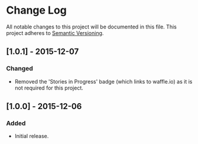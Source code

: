 # Change Log
All notable changes to this project will be documented in this file.
This project adheres to [Semantic Versioning](http://semver.org/).


## [1.0.1] - 2015-12-07

### Changed
- Removed the 'Stories in Progress' badge (which links to waffle.io) as it is not required for this project.


## [1.0.0] - 2015-12-06

### Added
- Initial release.
